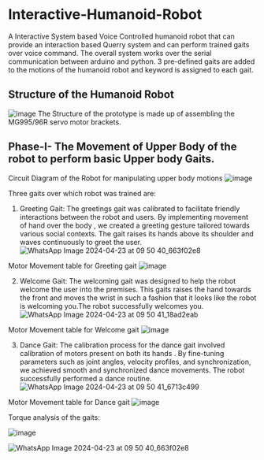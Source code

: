 # Interactive-Humanoid-Robot
A Interactive System based Voice Controlled humanoid robot that can provide an interaction based Querry system and can perform trained gaits over voice command. The overall system works over the serial communication between arduino and python. 3 pre-defined gaits are added to the motions of the humanoid robot and keyword is assigned to each gait.

## Structure of the Humanoid Robot
![image](https://github.com/Utkarsh2812/Interactive-Humanoid-Robot/assets/91966216/9658566c-4a4b-449e-af15-4113b540dde9)
The Structure of the prototype is made up of assembling the MG995/96R servo motor brackets.

## Phase-I- The Movement of Upper Body of the robot to perform basic Upper body Gaits.

Circuit Diagram of the Robot for manipulating upper body motions
![image](https://github.com/Utkarsh2812/Interactive-Humanoid-Robot/assets/91966216/8ff36289-2429-4158-aee4-61618d25e9cc)

Three gaits over which robot was trained are:

1. Greeting Gait: The greetings gait was calibrated to facilitate friendly interactions between the robot and users. By implementing movement of hand over the body , we created a greeting gesture tailored towards  various social contexts. The gait raises its hands above its shoulder and waves continuously to greet the user.
![WhatsApp Image 2024-04-23 at 09 50 40_663f02e8](https://github.com/Utkarsh2812/Interactive-Humanoid-Robot/assets/91966216/97db7a64-7a38-4b71-b1cc-4db7b9a54953)

Motor Movement table for Greeting gait
![image](https://github.com/Utkarsh2812/Interactive-Humanoid-Robot/assets/91966216/8ab6f526-7fe3-447a-b0f0-90e2da2a930a)

2. Welcome Gait: The welcoming gait was designed to help the robot welcome the user into the premises. This gaits raises the hand towards the front  and moves the wrist in such a fashion that it looks like the robot is welcoming you.The robot successfully welcomes you.
![WhatsApp Image 2024-04-23 at 09 50 41_18ad2eab](https://github.com/Utkarsh2812/Interactive-Humanoid-Robot/assets/91966216/6bd00cb5-8622-44c8-b98a-d93d0170532c)

Motor Movement table for Welcome gait
![image](https://github.com/Utkarsh2812/Interactive-Humanoid-Robot/assets/91966216/58ac6fcb-0d2c-4ae6-a256-2f2117730cbb)

3. Dance Gait: The calibration process for the dance gait involved calibration of motors present on both its hands . By fine-tuning parameters such as joint angles, velocity profiles, and synchronization, we achieved smooth and synchronized dance movements. The robot successfully performed a dance routine.
![WhatsApp Image 2024-04-23 at 09 50 41_6713c499](https://github.com/Utkarsh2812/Interactive-Humanoid-Robot/assets/91966216/d70ff509-ee94-447b-bfc7-63c379c448ed)

Motor Movement table for Dance gait
![image](https://github.com/Utkarsh2812/Interactive-Humanoid-Robot/assets/91966216/34ab8a54-ab43-4c5f-a9d8-5d492a2da15f)

Torque analysis of the gaits:

![image](https://github.com/Utkarsh2812/Interactive-Humanoid-Robot/assets/91966216/85b22b08-17df-48ec-830a-da7c9cf20c3c)


![WhatsApp Image 2024-04-23 at 09 50 40_663f02e8](https://github.com/Utkarsh2812/Interactive-Humanoid-Robot/assets/91966216/bf3aa15e-0af1-4381-9e78-8ef7ab624087)
